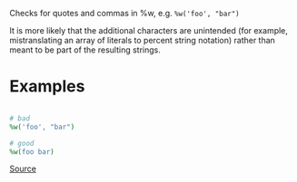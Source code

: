 
Checks for quotes and commas in %w, e.g. `%w('foo', "bar")`

It is more likely that the additional characters are unintended (for
example, mistranslating an array of literals to percent string notation)
rather than meant to be part of the resulting strings.

# Examples

```ruby

# bad
%w('foo', "bar")

# good
%w(foo bar)
```

[Source](http://www.rubydoc.info/gems/rubocop/RuboCop/Cop/Lint/PercentStringArray)